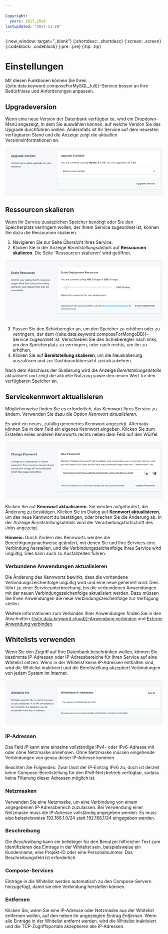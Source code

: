 ```yaml
---

Copyright:
  years: 2017,2018
lastupdated: "2017-11-20"
---
```


{:new_window: target="_blank"}
{:shortdesc: .shortdesc}
{:screen: .screen}
{:codeblock: .codeblock}
{:pre: .pre}
{:tip: .tip}

# Einstellungen

Mit diesen Funktionen können Sie Ihren {{site.data.keyword.composeForMySQL_full}}-Service besser an Ihre Bedürfnisse und Anforderungen anpassen.


## Upgradeversion

Wenn eine neue Version der Datenbank verfügbar ist, wird ein Dropdown-Menü angezeigt, in dem Sie auswählen können, auf welche Version Sie das Upgrade durchführen wollen. Andernfalls ist Ihr Service auf dem neuesten verfügbaren Stand und die Anzeige zeigt die aktuellen Versionsinformationen an.

![Versionsanzeige](./images/mysql-version-show.png "Versionsanzeige")


## Ressourcen skalieren

Wenn Ihr Service zusätzlichen Speicher benötigt oder Sie den Speicherplatz verringern wollen, der Ihrem Service zugeordnet ist, können Sie dazu die Ressourcen skalieren.

1. Navigieren Sie zur Seite _Übersicht_ Ihres Service.
2. Klicken Sie in der Anzeige _Bereitstellungsdetails_ auf **Ressourcen skalieren**. Die Seite 'Ressourcen skalieren' wird geöffnet.

  ![Seite 'Ressourcen skalieren'](./images/mysql-scale-show.png "Seite 'Ressourcen skalieren'")

3. Passen Sie den Schieberegler an, um den Speicher zu erhöhen oder zu verringern, der dem {{site.data.keyword.composeForMongoDB}}-Service zugeordnet ist. Verschieben Sie den Schieberegler nach links, um den Speicherplatz zu verringern, oder nach rechts, um ihn zu erhöhen.
4. Klicken Sie auf **Bereitstellung skalieren**, um die Neuskalierung auszulösen und zur Dashboardübersicht zurückzukehren.

Nach dem Abschluss der Skalierung wird die Anzeige _Bereitstellungsdetails_ aktualisiert und zeigt die aktuelle Nutzung sowie den neuen Wert für den verfügbaren Speicher an.


## Servicekennwort aktualisieren

Möglicherweise finden Sie es erforderlich, das Kennwort Ihres Service zu ändern. Verwenden Sie dazu die Option _Kennwort aktualisieren_. 

Es wird ein neues, zufällig generiertes Kennwort angezeigt. Alternativ können Sie in dem Feld ein eigenes Kennwort eingeben. Klicken Sie zum Erstellen eines anderen Kennworts rechts neben dem Feld auf den Würfel. 
  
![Kennwort für etcd aktualisieren](./images/mysql-update-password.png "Automatischer Kennwortgenerator")

Klicken Sie auf **Kennwort aktualisieren**. Sie werden aufgefordert, die Änderung zu bestätigen. Klicken Sie im Dialog auf **Kennwort aktualisieren**, um das neue Kennwort zu bestätigen, oder brechen Sie die Änderung ab. In der Anzeige _Bereitstellungsdetails_ wird der Verarbeitungsfortschritt des Jobs angezeigt.

**Hinweis:** Durch Ändern des Kennworts werden die Berechtigungsnachweise geändert, mit denen Sie und Ihre Services eine Verbindung herstellen, und die Verbindungszeichenfolge Ihres Service wird ungültig. Dies kann auch zu Ausfallzeiten führen.

### Verbundene Anwendungen aktualisieren
Die Änderung des Kennworts bewirkt, dass die vorhandene Verbindungszeichenfolge ungültig wird und eine neue generiert wird. Dies führt zu einer Serviceunterbrechung, bis die verbundenen Anwendungen mit der neuen Verbindungszeichenfolge aktualisiert werden. Dazu müssen Sie Ihren Anwendungen die neue Verbindungszeichenfolge zur Verfügung stellen.

Weitere Informationen zum Verbinden Ihrer Anwendungen finden Sie in den Abschnitten [{{site.data.keyword.cloud}}-Anwendung verbinden](./connecting-bluemix-app.html)
und [Externe Anwendung verbinden](./connecting-external.html).


## Whitelists verwenden

Wenn Sie den Zugriff auf Ihre Datenbank beschränken wollen, können Sie bestimmte IP-Adressen oder IP-Adressbereiche für Ihren Service auf eine Whitelist setzen. Wenn in der Whitelist keine IP-Adressen enthalten sind, wird die Whitelist inaktiviert und die Bereitstellung akzeptiert Verbindungen von jedem System im Internet.

![IP-Adressen auf Whitelist setzen](./images/mysql-whitelist-show.png "Felder der Whitelist.")

### IP-Adressen
Das Feld *IP* kann eine einzelne vollständige IPv4- oder IPv6-Adresse mit oder ohne Netzmaske annehmen. Ohne Netzmaske müssen eingehende Verbindungen von genau dieser IP-Adresse kommen. 

Beachten Sie Folgendes: Zwar lässt der IP-Eintrag IPv6 zu, doch ist derzeit keine Compose-Bereitstellung für den IPv6-Netzbetrieb verfügbar, sodass keine Filterung dieser Adressen möglich ist.

### Netzmasken
Verwenden Sie eine Netzmaske, um eine Verbindung von einem angegebenen IP-Adressbereich zuzulassen. Bei Verwendung einer Netzmaske muss die IP-Adresse vollständig angegeben werden. Es muss also beispielsweise 192.168.1.0/24 statt 192.168.1/24 eingegeben werden.

### Beschreibung
Die *Beschreibung* kann ein beliebiger für den Benutzer hilfreicher Text zum Identifizieren des Eintrags in der Whitelist sein, beispielsweise ein Kundenname, eine Projekt-ID oder eine Personalnummer. Das Beschreibungsfeld ist erforderlich.

### Compose-Services
Einträge in die Whitelist werden automatisch zu den Compose-Servern hinzugefügt, damit sie eine Verbindung herstellen können.

### Entfernen
Klicken Sie, wenn Sie eine IP-Adresse oder Netzmaske aus der Whitelist entfernen wollen, auf den neben ihr angezeigten Eintrag *Entfernen*.
Wenn alle Einträge in der Whitelist entfernt werden, wird die Whitelist inaktiviert und die TCP-Zugriffsportale akzeptieren alle IP-Adressen.
